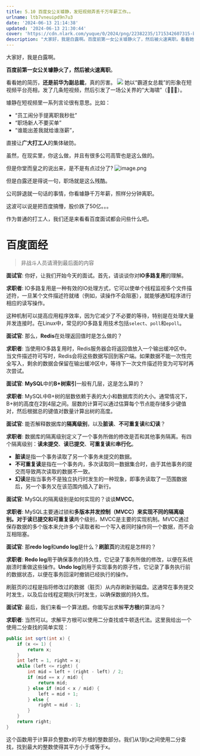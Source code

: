 ```yaml
---
title: 5.10 百度女公关璩静，发短视频弄丢千万年薪工作。。
urlname: ltb7vneuipd9n7u3
date: '2024-06-13 21:14:38'
updated: '2024-06-13 21:30:44'
cover: 'https://cdn.nlark.com/yuque/0/2024/png/22382235/1715342607315-bc8f69f0-c4d9-47f8-8dfb-3a4915003b07.png'
description: "大家好，我是白露啊。百度前第一女公关璩静火了，然后被火速离职。看看她的简历，还是前华为副总裁，真的厉害。她以“霸道女总裁”的形象在短视频平台亮相，发了几条短视频，然后引发了一场公关界的“大海啸”（\U0001F30A\U0001F30A\U0001F30A）。璩静在短视频里一系列言论很有意思。比如：“员工闹分手提离职我秒批”“职场新人不要买..."
---
```

大家好，我是白露啊。

**百度前第一女公关璩静火了，然后被火速离职**。

看看她的简历，**还是前华为副总裁**，真的厉害。
![](https://oss1.aistar.cool/elog-offer-now/dbb7972fe97cb9ac817f6024c2bae394.png)
她以“霸道女总裁”的形象在短视频平台亮相，发了几条短视频，然后引发了一场公关界的“大海啸”（🌊🌊🌊）。

璩静在短视频里一系列言论很有意思。比如：

- “员工闹分手提离职我秒批”
- “职场新人不要买单”
- “谁能出差我就给谁涨薪”，

直接让**广大打工人**的集体破防。

虽然，在现实里，你这么做，并且有很多公司高管也是这么做的。

但是你堂而皇之的说出来，是不是有点过分了?
![image.png](https://oss1.aistar.cool/elog-offer-now/1319b3ffb05dccee4835995a03fccb04.png)

但是白露还是得说一句，职场就是这么残酷。

公司辞退就一句话的事情，你看璩静千万年薪，照样分分钟离职。

这波可以说是把百度搞懵，股价跌了50亿。。。

作为普通的打工人，我们还是来看看百度面试都会问些什么吧。
# 百度面经
> 非战斗人员请滑到最后面的内容


**面试官**: 你好，让我们开始今天的面试。首先，请谈谈你对**IO多路复用**的理解。

**求职者**: IO多路复用是一种有效的IO处理方式，它可以使单个线程监视多个文件描述符，一旦某个文件描述符就绪（例如，读操作不会阻塞），就能够通知程序进行相应的读写操作。

这种机制可以提高应用程序效率，因为它减少了不必要的等待，特别是在处理大量并发连接时。在Linux中，常见的IO多路复用技术包括`select`、`poll`和`epoll`。

**面试官**: 那么，**Redis**在处理返回值时是怎么做的？

**求职者**: 当使用IO多路复用时，Redis服务器会将返回值放入一个输出缓冲区中。当文件描述符可写时，Redis会将这些数据写回到客户端。如果数据不能一次性完全写入，剩余的数据会保留在输出缓冲区中，等待下一次文件描述符变为可写时再次尝试。

**面试官**: **MySQL**中的**B+树索引**一般有几层，这是怎么算的？

**求职者**: MySQL中B+树的层数依赖于表的大小和数据库页的大小。通常情况下，B+树的高度在2到4层之间。层数的计算可以通过估算每个节点能存储多少键值对，然后根据总的键值对数量计算出树的高度。

**面试官**: 能否解释数据库的**隔离级别**，以及**脏读**、**不可重复读**和**幻读**？

**求职者**: 数据库的隔离级别定义了一个事务所做的修改是否和其他事务隔离。有四个隔离级别：**读未提交**、**读已提交**、**可重复读**和**串行化**。

- **脏读**是指一个事务读取了另一个事务未提交的数据。
- **不可重复读**是指在一个事务内，多次读取同一数据集合时，由于其他事务的提交而导致两次读取的数据不一致。
- **幻读**是指当事务不是独立执行时发生的一种现象，即事务读取了一范围数据后，另一个事务又在该范围内插入了新行。

**面试官**: MySQL的隔离级别是如何实现的？谈谈**MVCC**。

**求职者**: MySQL主要通过锁和**多版本并发控制（MVCC）**来实现不同的隔离级别。对于**读已提交和可重复读**两个级别，MVCC是主要的实现机制。MVCC通过保存数据的多个版本来允许多个读取者和一个写入者同时操作同一个数据，而不会互相阻塞。

**面试官**: 那**redo log**和**undo log**是什么？**刷脏页**的流程是怎样的？

**求职者**: **Redo log**用于确保事务的持久性，它记录了事务所做的修改，以便在系统崩溃时重做这些操作。**Undo log**则用于实现事务的原子性，它记录了事务执行前的数据状态，以便在事务回滚时撤销已经执行的操作。

刷脏页的过程是指将修改过的数据（脏页）从内存刷新到磁盘。这通常在事务提交时发生，以及后台线程定期执行时发生，以确保数据的持久性。

**面试官**: 最后，我们来看一个算法题。你能写出求解**平方根**的算法吗？

**求职者**: 当然可以。求解平方根可以使用二分查找或牛顿迭代法。这里我给出一个使用二分查找的简单实现：

```java
public int sqrt(int x) {
    if (x <= 1) {
        return x;
    }
    int left = 1, right = x;
    while (left <= right) {
        int mid = left + (right - left) / 2;
        if (mid == x / mid) {
            return mid;
        } else if (mid < x / mid) {
            left = mid + 1;
        } else {
            right = mid - 1;
        }
    }
    return right;
}
```

这个函数用于计算非负整数x的平方根的整数部分。我们从1到x之间使用二分查找，找到最大的整数使得其平方小于或等于x。


